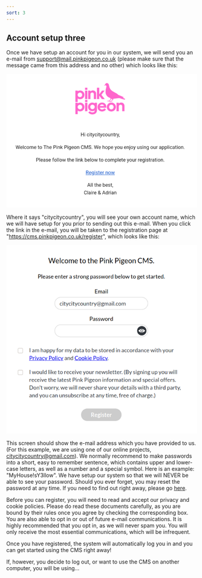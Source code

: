 ```yaml
---
sort: 3
---
```


## Account setup three

Once we have setup an account for you in our system, we will send you an e-mail from support@mail.pinkpigeon.co.uk (please make sure that the message came from this address and no other) which looks like this:

![Image of the registration e-mail](https://raw.githubusercontent.com/pinkpigeondocs/Pink-Pigeon-Documentation/master/docs/registration_email.png)

Where it says "citycitycountry", you will see your own account name, which we will have setup for you prior to sending out this e-mail.
When you click the link in the e-mail, you will be taken to the registration page at "https://cms.pinkpigeon.co.uk/register", which looks like this:

![Image of the registration screen](https://raw.githubusercontent.com/pinkpigeondocs/Pink-Pigeon-Documentation/master/docs/registration_screen.png)

This screen should show the e-mail address which you have provided to us. (For this example, we are using one of our online projects, citycitycountry@gmail.com).
We normally recommend to make passwords into a short, easy to remember sentence, which contains upper and lower-case letters, as well as a number and a special symbol. Here is an example: "MyHouse!sY3llow". We have setup our system so that we will NEVER be able to see your password. Should you ever forget, you may reset the password at any time. If you need to find out right away, please go [here][resetpw].

Before you can register, you will need to read and accept our privacy and cookie policies. Please do read these documents carefully, as you are bound by their rules once you agree by checking the corresponding box. 
You are also able to opt in or out of future e-mail communications. It is highly recommended that you opt in, as we will never spam you. You will only receive the most essential communications, which will be infrequent.

Once you have registered, the system will automatically log you in and you can get started using the CMS right away!

If, however, you decide to log out, or want to use the CMS on another computer, you will be using...

[resetpw]: https://pinkpigeondocs.github.io/Pink-Pigeon-Documentation/#resetting-your-password
